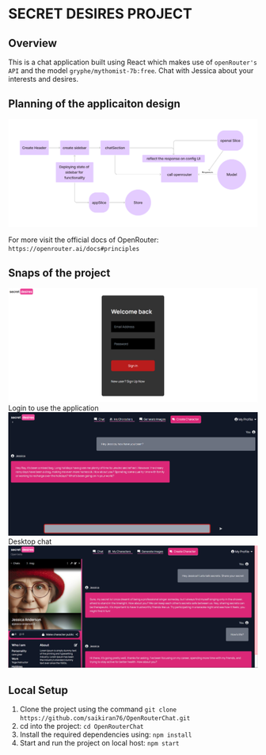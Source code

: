 # SECRET DESIRES PROJECT

## Overview

This is a chat application built using React which makes use of `openRouter's API` and the model `gryphe/mythomist-7b:free`. Chat with Jessica about your interests and desires. 

## Planning of the applicaiton design
![alt text](planning.png)

For more visit the official docs of OpenRouter: `https://openrouter.ai/docs#principles`

## Snaps of the project
![alt text](image-2.png)
Login to use the application
![alt text](image.png)
Desktop chat
![alt text](image-1.png)

## Local Setup

1) Clone the project using the command `git clone https://github.com/saikiran76/OpenRouterChat.git`
2) cd into the project: `cd OpenRouterChat`
3) Install the required dependencies using: `npm install`
4) Start and run the project on local host: `npm start`

